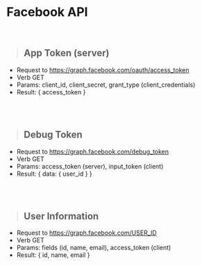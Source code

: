 # Facebook API
<br>

> ## App Token (server)
* Request to https://graph.facebook.com/oauth/access_token
* Verb GET
* Params: client_id, client_secret, grant_type (client_credentials)
* Result: { access_token }
<br>
<br>

> ## Debug Token
* Request to https://graph.facebook.com/debug_token
* Verb GET
* Params: access_token (server), input_token (client)
* Result: { data: { user_id } }
<br>
<br>

> ## User Information
* Request to https://graph.facebook.com/USER_ID
* Verb GET
* Params: fields (id, name, email), access_token (client)
* Result: { id, name, email }
